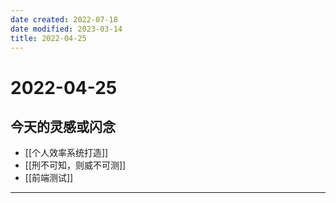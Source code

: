 ```yaml
---
date created: 2022-07-18
date modified: 2023-03-14
title: 2022-04-25
---
```


# 2022-04-25

## 今天的灵感或闪念

- [[个人效率系统打造]]
- [[刑不可知，则威不可测]]
- [[前端测试]]
---
